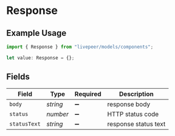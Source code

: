 # Response

## Example Usage

```typescript
import { Response } from "livepeer/models/components";

let value: Response = {};
```

## Fields

| Field                | Type                 | Required             | Description          |
| -------------------- | -------------------- | -------------------- | -------------------- |
| `body`               | *string*             | :heavy_minus_sign:   | response body        |
| `status`             | *number*             | :heavy_minus_sign:   | HTTP status code     |
| `statusText`         | *string*             | :heavy_minus_sign:   | response status text |